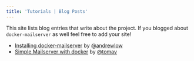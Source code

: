 ```yaml
---
title: 'Tutorials | Blog Posts'
---
```


This site lists blog entries that write about the project. If you blogged about `docker-mailserver` as well feel free to add your site!

- [Installing docker-mailserver](https://lowtek.ca/roo/2021/installing-docker-mailserver/) by [@andrewlow](https://github.com/andrewlow) 
- [Simple Mailserver with docker](https://tvi.al/simple-mail-server-with-docker/) by [@tomav](https://github.com/tomav)
